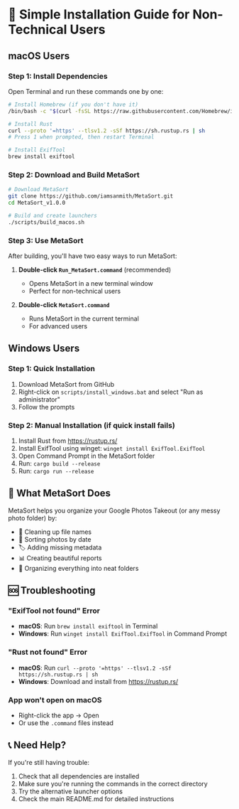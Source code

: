 # 🚀 Simple Installation Guide for Non-Technical Users

## macOS Users

### Step 1: Install Dependencies
Open Terminal and run these commands one by one:

```bash
# Install Homebrew (if you don't have it)
/bin/bash -c "$(curl -fsSL https://raw.githubusercontent.com/Homebrew/install/HEAD/install.sh)"

# Install Rust
curl --proto '=https' --tlsv1.2 -sSf https://sh.rustup.rs | sh
# Press 1 when prompted, then restart Terminal

# Install ExifTool
brew install exiftool
```

### Step 2: Download and Build MetaSort
```bash
# Download MetaSort
git clone https://github.com/iamsanmith/MetaSort.git
cd MetaSort_v1.0.0

# Build and create launchers
./scripts/build_macos.sh
```

### Step 3: Use MetaSort
After building, you'll have two easy ways to run MetaSort:

1. **Double-click `Run_MetaSort.command`** (recommended)
   - Opens MetaSort in a new terminal window
   - Perfect for non-technical users

2. **Double-click `MetaSort.command`**
   - Runs MetaSort in the current terminal
   - For advanced users

## Windows Users

### Step 1: Quick Installation
1. Download MetaSort from GitHub
2. Right-click on `scripts/install_windows.bat` and select "Run as administrator"
3. Follow the prompts

### Step 2: Manual Installation (if quick install fails)
1. Install Rust from https://rustup.rs/
2. Install ExifTool using winget: `winget install ExifTool.ExifTool`
3. Open Command Prompt in the MetaSort folder
4. Run: `cargo build --release`
5. Run: `cargo run --release`

## 🎯 What MetaSort Does

MetaSort helps you organize your Google Photos Takeout (or any messy photo folder) by:

- 🧹 Cleaning up file names
- 📅 Sorting photos by date
- 🏷️ Adding missing metadata
- 📊 Creating beautiful reports
- 📁 Organizing everything into neat folders

## 🆘 Troubleshooting

### "ExifTool not found" Error
- **macOS**: Run `brew install exiftool` in Terminal
- **Windows**: Run `winget install ExifTool.ExifTool` in Command Prompt

### "Rust not found" Error
- **macOS**: Run `curl --proto '=https' --tlsv1.2 -sSf https://sh.rustup.rs | sh`
- **Windows**: Download and install from https://rustup.rs/

### App won't open on macOS
- Right-click the app → Open
- Or use the `.command` files instead

## 📞 Need Help?

If you're still having trouble:
1. Check that all dependencies are installed
2. Make sure you're running the commands in the correct directory
3. Try the alternative launcher options
4. Check the main README.md for detailed instructions 